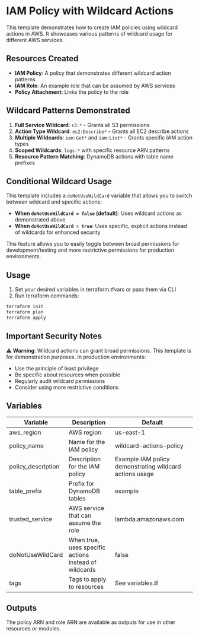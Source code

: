 # IAM Policy with Wildcard Actions

This template demonstrates how to create IAM policies using wildcard actions in AWS. It showcases various patterns of wildcard usage for different AWS services.

## Resources Created

- **IAM Policy**: A policy that demonstrates different wildcard action patterns
- **IAM Role**: An example role that can be assumed by AWS services
- **Policy Attachment**: Links the policy to the role

## Wildcard Patterns Demonstrated

1. **Full Service Wildcard**: `s3:*` - Grants all S3 permissions
2. **Action Type Wildcard**: `ec2:Describe*` - Grants all EC2 describe actions
3. **Multiple Wildcards**: `iam:Get*` and `iam:List*` - Grants specific IAM action types
4. **Scoped Wildcards**: `logs:*` with specific resource ARN patterns
5. **Resource Pattern Matching**: DynamoDB actions with table name prefixes

## Conditional Wildcard Usage

This template includes a `doNotUseWildCard` variable that allows you to switch between wildcard and specific actions:

- **When `doNotUseWildCard = false` (default)**: Uses wildcard actions as demonstrated above
- **When `doNotUseWildCard = true`**: Uses specific, explicit actions instead of wildcards for enhanced security

This feature allows you to easily toggle between broad permissions for development/testing and more restrictive permissions for production environments.

## Usage

1. Set your desired variables in terraform.tfvars or pass them via CLI
2. Run terraform commands:

```bash
terraform init
terraform plan
terraform apply
```

## Important Security Notes

⚠️ **Warning**: Wildcard actions can grant broad permissions. This template is for demonstration purposes. In production environments:

- Use the principle of least privilege
- Be specific about resources when possible
- Regularly audit wildcard permissions
- Consider using more restrictive conditions

## Variables

| Variable | Description | Default |
|----------|-------------|---------|
| aws_region | AWS region | us-east-1 |
| policy_name | Name for the IAM policy | wildcard-actions-policy |
| policy_description | Description for the IAM policy | Example IAM policy demonstrating wildcard actions usage |
| table_prefix | Prefix for DynamoDB tables | example |
| trusted_service | AWS service that can assume the role | lambda.amazonaws.com |
| doNotUseWildCard | When true, uses specific actions instead of wildcards | false |
| tags | Tags to apply to resources | See variables.tf |

## Outputs

The policy ARN and role ARN are available as outputs for use in other resources or modules.
